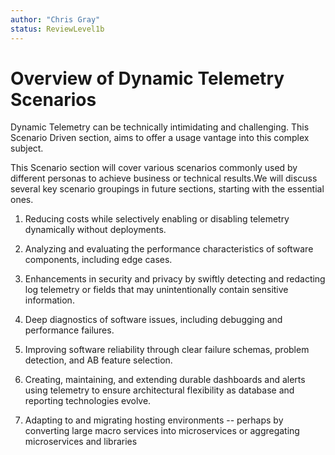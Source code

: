 ```yaml
---
author: "Chris Gray"
status: ReviewLevel1b
---
```


# Overview of Dynamic Telemetry Scenarios

Dynamic Telemetry can be technically intimidating and challenging. This Scenario Driven section, aims to offer a usage vantage into this complex subject.

This Scenario section will cover various scenarios commonly used by different
personas to achieve business or technical results.We will discuss
several key scenario groupings in future sections, starting with the
essential ones.

1.  Reducing costs while selectively enabling or disabling telemetry
    dynamically without deployments.

2.  Analyzing and evaluating the performance characteristics of software
    components, including edge cases.

3.  Enhancements in security and privacy by swiftly detecting and
    redacting log telemetry or fields that may unintentionally contain
    sensitive information.

4.  Deep diagnostics of software issues, including debugging and
    performance failures.

5.  Improving software reliability through clear failure schemas,
    problem detection, and AB feature selection.

6.  Creating, maintaining, and extending durable dashboards and alerts
    using telemetry to ensure architectural flexibility as database and
    reporting technologies evolve.

7.  Adapting to and migrating hosting environments -- perhaps by
    converting large macro services into microservices or aggregating
    microservices and libraries
